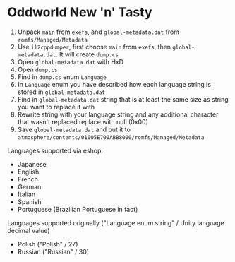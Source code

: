 # Oddworld New 'n' Tasty

1. Unpack `main` from `exefs`, and `global-metadata.dat` from `romfs/Managed/Metadata`
2. Use `il2cppdumper`, first choose `main` from `exefs`, then `global-metadata.dat`. It will create `dump.cs`
3. Open `global-metadata.dat` with HxD
4. Open `dump.cs`
5. Find in `dump.cs` enum `Language`
6. In `Language` enum you have described how each language string is stored in `global-metadata.dat`
7. Find in `global-metadata.dat` string that is at least the same size as string you want to replace it with
8. Rewrite string with your language string and any additional character that wasn't replaced replace with null (0x00)
9. Save `global-metadata.dat` and put it to `atmosphere/contents/01005E700ABB8000/romfs/Managed/Metadata`

Languages supported via eshop:
- Japanese
- English
- French
- German
- Italian
- Spanish
- Portuguese (Brazilian Portuguese in fact)

Languages supported originally ("Language enum string" / Unity language decimal value)
- Polish ("Polish" / 27)
- Russian ("Russian" / 30)
